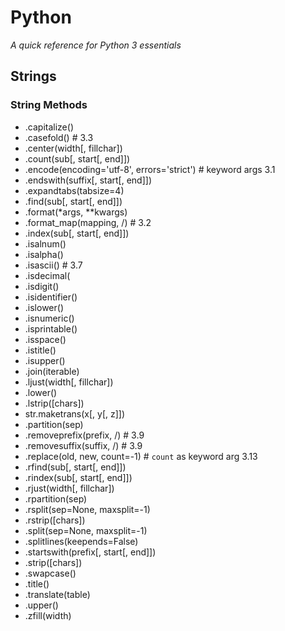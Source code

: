 Python
======

_A quick reference for Python 3 essentials_


## Strings

### String Methods

* .capitalize()
* .casefold()  # 3.3
* .center(width[, fillchar])
* .count(sub[, start[, end]])
* .encode(encoding='utf-8', errors='strict')  # keyword args 3.1
* .endswith(suffix[, start[, end]])
* .expandtabs(tabsize=4)
* .find(sub[, start[, end]])
* .format(*args, **kwargs)
* .format_map(mapping, /)  # 3.2
* .index(sub[, start[, end]])
* .isalnum()
* .isalpha()
* .isascii()  # 3.7
* .isdecimal(
* .isdigit()
* .isidentifier()
* .islower()
* .isnumeric()
* .isprintable()
* .isspace()
* .istitle()
* .isupper()
* .join(iterable)
* .ljust(width[, fillchar])
* .lower()
* .lstrip([chars])
* str.maketrans(x[, y[, z]])
* .partition(sep)
* .removeprefix(prefix, /)  # 3.9
* .removesuffix(suffix, /)  # 3.9
* .replace(old, new, count=-1)  # `count` as keyword arg 3.13
* .rfind(sub[, start[, end]])
* .rindex(sub[, start[, end]])
* .rjust(width[, fillchar])
* .rpartition(sep)
* .rsplit(sep=None, maxsplit=-1)
* .rstrip([chars])
* .split(sep=None, maxsplit=-1)
* .splitlines(keepends=False)
* .startswith(prefix[, start[, end]])
* .strip([chars])
* .swapcase()
* .title()
* .translate(table)
* .upper()
* .zfill(width)
